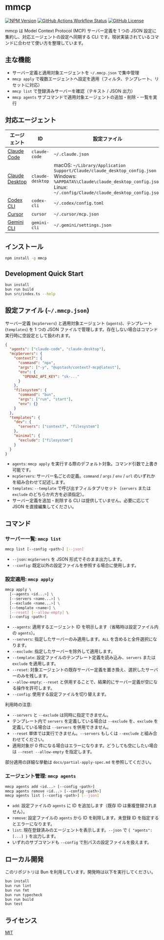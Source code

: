 # mmcp

[![NPM Version](https://img.shields.io/npm/v/mmcp)](https://www.npmjs.com/package/mmcp)
[![GitHub Actions Workflow Status](https://img.shields.io/github/actions/workflow/status/koki-develop/mmcp/release-please.yml)](https://github.com/koki-develop/mmcp/actions/workflows/release-please.yml)
[![GitHub License](https://img.shields.io/github/license/koki-develop/mmcp)](./LICENSE)

mmcp は Model Context Protocol (MCP) サーバー定義を 1 つの JSON 設定に集約し、対応エージェントの設定へ同期する CLI です。現状実装されているコマンドに合わせて使い方を整理しています。

## 主な機能
- サーバー定義と適用対象エージェントを `~/.mmcp.json` で集中管理
- `mmcp apply` で複数エージェントへ設定を適用（フィルタ、テンプレート、リセットに対応）
- `mmcp list` で登録済みサーバーを確認（テキスト / JSON 出力）
- `mmcp agents` サブコマンドで適用対象エージェントの追加・削除・一覧を実行

## 対応エージェント

| エージェント | ID | 設定ファイル |
| --- | --- | --- |
| [Claude Code](https://www.anthropic.com/claude-code) | `claude-code` | `~/.claude.json` |
| [Claude Desktop](https://claude.ai/download) | `claude-desktop` | macOS: `~/Library/Application Support/Claude/claude_desktop_config.json`<br>Windows: `%APPDATA%\Claude\claude_desktop_config.json`<br>Linux: `~/.config/Claude/claude_desktop_config.json` |
| [Codex CLI](https://developers.openai.com/codex/cli) | `codex-cli` | `~/.codex/config.toml` |
| [Cursor](https://docs.cursor.com/) | `cursor` | `~/.cursor/mcp.json` |
| [Gemini CLI](https://google-gemini.github.io/gemini-cli/) | `gemini-cli` | `~/.gemini/settings.json` |

## インストール

```bash
npm install -g mmcp
```

## Development Quick Start

```bash
bun install
bun run build
bun src/index.ts --help
```

## 設定ファイル (`~/.mmcp.json`)

サーバー定義 (`mcpServers`) と適用対象エージェント (`agents`)、テンプレート (`templates`) を 1 つの JSON ファイルで管理します。存在しない場合はコマンド実行時に空設定として扱われます。

```json
{
  "agents": ["claude-code", "claude-desktop"],
  "mcpServers": {
    "context7": {
      "command": "npx",
      "args": ["-y", "@upstash/context7-mcp@latest"],
      "env": {
        "OPENAI_API_KEY": "sk-..."
      }
    },
    "filesystem": {
      "command": "bun",
      "args": ["run", "start"],
      "env": {}
    }
  },
  "templates": {
    "dev": {
      "servers": ["context7", "filesystem"]
    },
    "minimal": {
      "exclude": ["filesystem"]
    }
  }
}
```

- `agents`: `mmcp apply` を実行する際のデフォルト対象。コマンド引数で上書き可能です。
- `mcpServers`: サーバー名ごとの定義。`command` / `args` / `env` / `url` のいずれかを組み合わせて記述します。
- `templates`: `--template` で呼び出すフィルタプリセット（`servers` または `exclude` のどちらか片方を必須指定）。
- サーバー定義を追加・削除する CLI は提供していません。必要に応じて JSON を直接編集してください。

## コマンド

### サーバー一覧: `mmcp list`

```bash
mmcp list [--config <path>] [--json]
```

- `--json`: `mcpServers` を JSON 形式でそのまま出力します。
- `--config`: 既定以外の設定ファイルを参照する場合に使用します。

### 設定適用: `mmcp apply`

```bash
mmcp apply \
  [--agents <id...>] \
  [--servers <name...>] \
  [--exclude <name...>] \
  [--template <name>] \
  [--reset] [--allow-empty] \
  [--config <path>]
```

- `--agents`: 適用するエージェント ID を明示します（省略時は設定ファイル内の `agents`）。
- `--servers`: 指定したサーバーのみ適用します。`ALL` を含めると全件選択になります。
- `--exclude`: 指定したサーバーを除外して適用します。
- `--template`: 設定ファイルのテンプレート定義を読み込み、`servers` または `exclude` を適用します。
- `--reset`: 対象エージェントの既存サーバー定義を置き換え、選択したサーバーのみを残します。
- `--allow-empty`: `--reset` と併用することで、結果的にサーバー定義が空になる操作を許可します。
- `--config`: 使用する設定ファイルを切り替えます。

利用時の注意:
- `--servers` と `--exclude` は同時に指定できません。
- テンプレート内で `servers` を定義している場合は `--exclude` を、`exclude` を定義している場合は `--servers` を併用できません。
- `--reset` 単体では実行できません。`--servers` もしくは `--exclude` と組み合わせてください。
- 適用対象が 0 件になる場合はエラーになります。どうしても空にしたい場合は `--reset --allow-empty` を指定します。

部分適用の詳細な挙動は `docs/partial-apply-spec.md` を参照してください。

### エージェント管理: `mmcp agents`

```bash
mmcp agents add <id...> [--config <path>]
mmcp agents remove <id...> [--config <path>]
mmcp agents list [--config <path>] [--json]
```

- `add`: 設定ファイルの `agents` に ID を追加します（既存 ID は重複登録されません）。
- `remove`: 設定ファイルの `agents` から ID を削除します。未登録 ID を指定するとエラーになります。
- `list`: 現在登録済みのエージェントを表示します。`--json` で `{ "agents": [...] }` を出力します。
- いずれのサブコマンドも `--config` で別パスの設定ファイルを扱えます。

## ローカル開発

このリポジトリは Bun を利用しています。開発時は以下を実行してください。

```bash
bun install
bun run lint
bun run fmt
bun run typecheck
bun run build
bun test
```

## ライセンス

[MIT](./LICENSE)
